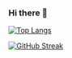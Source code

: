### Hi there 👋

<!--
**JAZzmiX/JAZzmiX** is a ✨ _special_ ✨ repository because its `README.md` (this file) appears on your GitHub profile.

Here are some ideas to get you started:

- 🔭 I’m currently working on ...
- 🌱 I’m currently learning ...
- 👯 I’m looking to collaborate on ...
- 🤔 I’m looking for help with ...
- 💬 Ask me about ...
- 📫 How to reach me: ...
- 😄 Pronouns: ...
- ⚡ Fun fact: ...
-->
[![Top Langs](https://github-readme-stats.vercel.app/api/top-langs/?username=jazzmix)](https://github.com/anuraghazra/github-readme-stats)

[![GitHub Streak](http://github-readme-streak-stats.herokuapp.com?user=jazzmix)](https://git.io/streak-stats)
